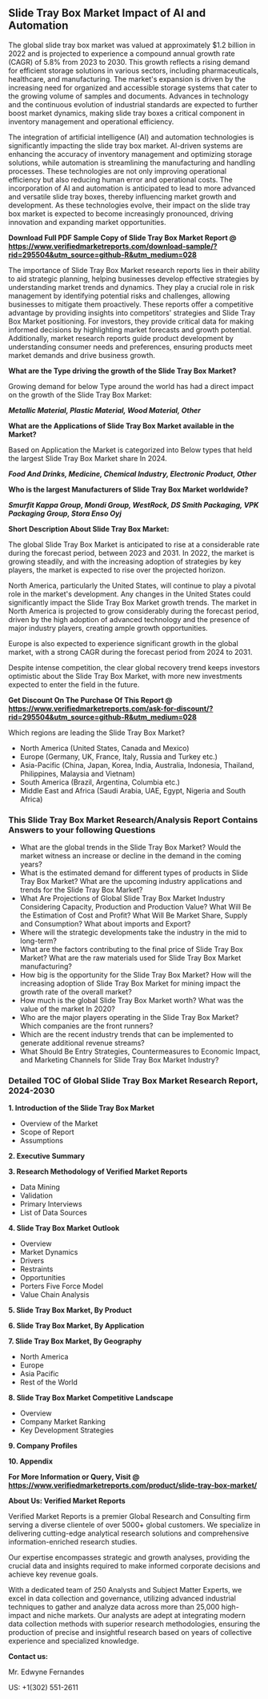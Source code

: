 <h2>Slide Tray Box Market Impact of AI and Automation</h2><p>The global slide tray box market was valued at approximately $1.2 billion in 2022 and is projected to experience a compound annual growth rate (CAGR) of 5.8% from 2023 to 2030. This growth reflects a rising demand for efficient storage solutions in various sectors, including pharmaceuticals, healthcare, and manufacturing. The market's expansion is driven by the increasing need for organized and accessible storage systems that cater to the growing volume of samples and documents. Advances in technology and the continuous evolution of industrial standards are expected to further boost market dynamics, making slide tray boxes a critical component in inventory management and operational efficiency.</p><p>The integration of artificial intelligence (AI) and automation technologies is significantly impacting the slide tray box market. AI-driven systems are enhancing the accuracy of inventory management and optimizing storage solutions, while automation is streamlining the manufacturing and handling processes. These technologies are not only improving operational efficiency but also reducing human error and operational costs. The incorporation of AI and automation is anticipated to lead to more advanced and versatile slide tray boxes, thereby influencing market growth and development. As these technologies evolve, their impact on the slide tray box market is expected to become increasingly pronounced, driving innovation and expanding market opportunities.</t</p><p id="" class=""><strong>Download Full PDF Sample Copy of Slide Tray Box Market Report @ <a href="https://www.verifiedmarketreports.com/download-sample/?rid=295504&utm_source=github-R&utm_medium=028" target="_blank">https://www.verifiedmarketreports.com/download-sample/?rid=295504&utm_source=github-R&utm_medium=028</a></strong></p><p>The importance of&nbsp;Slide Tray Box Market research reports lies in their ability to aid strategic planning, helping businesses develop effective strategies by understanding market trends and dynamics. They play a crucial role in risk management by identifying potential risks and challenges, allowing businesses to mitigate them proactively. These reports offer a competitive advantage by providing insights into competitors' strategies and Slide Tray Box Market positioning. For investors, they provide critical data for making informed decisions by highlighting market forecasts and growth potential. Additionally, market research reports guide product development by understanding consumer needs and preferences, ensuring products meet market demands and drive business growth.</p><p><strong>What are the&nbsp;Type driving the growth of the Slide Tray Box Market?</strong></p><p id="" class="">Growing demand for below Type around the world has had a direct impact on the growth of the Slide Tray Box Market:</p><em><strong>Metallic Material, Plastic Material, Wood Material, Other</strong></em></p><strong>What are the&nbsp;Applications&nbsp;of Slide Tray Box Market available in the Market?</strong></p><p id="" class="">Based on Application the Market is categorized into Below types that held the largest Slide Tray Box Market share In 2024.</p><em><strong>Food And Drinks, Medicine, Chemical Industry, Electronic Product, Other</strong></em></p><strong>Who is the largest Manufacturers of Slide Tray Box Market worldwide?</strong></p><p><em><strong>Smurfit Kappa Group, Mondi Group, WestRock, DS Smith Packaging, VPK Packaging Group, Stora Enso Oyj</strong></em></p><p id="" class=""><strong>Short Description About Slide Tray Box Market:</strong></p><p>The global Slide Tray Box Market is anticipated to rise at a considerable rate during the forecast period, between 2023 and 2031. In 2022, the market is growing steadily, and with the increasing adoption of strategies by key players, the market is expected to rise over the projected horizon.</p><p>North America, particularly the United States, will continue to play a pivotal role in the market's development. Any changes in the United States could significantly impact the Slide Tray Box Market growth trends. The market in North America is projected to grow considerably during the forecast period, driven by the high adoption of advanced technology and the presence of major industry players, creating ample growth opportunities.</p><p>Europe is also expected to experience significant growth in the global market, with a strong CAGR during the forecast period from 2024 to 2031.</p><p>Despite intense competition, the clear global recovery trend keeps investors optimistic about the Slide Tray Box Market, with more new investments expected to enter the field in the future.</p><p id="" class=""><strong>Get Discount On The Purchase Of This Report @ <a href="https://www.verifiedmarketreports.com/ask-for-discount/?rid=295504&utm_source=github-R&utm_medium=028" target="_blank">https://www.verifiedmarketreports.com/ask-for-discount/?rid=295504&utm_source=github-R&utm_medium=028</a></strong></p>Which regions are leading the Slide Tray Box Market?</p><ul><li>North America (United States, Canada and Mexico)</li><li>Europe (Germany, UK, France, Italy, Russia and Turkey etc.)</li><li>Asia-Pacific (China, Japan, Korea, India, Australia, Indonesia, Thailand, Philippines, Malaysia and Vietnam)</li><li>South America (Brazil, Argentina, Columbia etc.)</li><li>Middle East and Africa (Saudi Arabia, UAE, Egypt, Nigeria and South Africa)</li></ul><h3 id="" class="">This Slide Tray Box Market Research/Analysis Report Contains Answers to your following Questions</h3><ul><li>What are the global trends in the Slide Tray Box Market? Would the market witness an increase or decline in the demand in the coming years?</li><li>What is the estimated demand for different types of products in Slide Tray Box Market? What are the upcoming industry applications and trends for the Slide Tray Box Market?</li><li>What Are Projections of Global Slide Tray Box Market Industry Considering Capacity, Production and Production Value? What Will Be the Estimation of Cost and Profit? What Will Be Market Share, Supply and Consumption? What about imports and Export?</li><li>Where will the strategic developments take the industry in the mid to long-term?</li><li>What are the factors contributing to the final price of Slide Tray Box Market? What are the raw materials used for Slide Tray Box Market manufacturing?</li><li>How big is the opportunity for the Slide Tray Box Market? How will the increasing adoption of Slide Tray Box Market for mining impact the growth rate of the overall market?</li><li>How much is the global Slide Tray Box Market worth? What was the value of the market In 2020?</li><li>Who are the major players operating in the Slide Tray Box Market? Which companies are the front runners?</li><li>Which are the recent industry trends that can be implemented to generate additional revenue streams?</li><li>What Should Be Entry Strategies, Countermeasures to Economic Impact, and Marketing Channels for Slide Tray Box Market Industry?</li></ul><h3 id="" class="">Detailed TOC of Global Slide Tray Box Market Research Report, 2024-2030</h3><p id="" class=""><strong>1. Introduction of the Slide Tray Box Market</strong></p><ul><li>Overview of the Market</li><li>Scope of Report</li><li>Assumptions</li></ul><p id="" class=""><strong>2. Executive Summary</strong></p><p id="" class=""><strong>3. Research Methodology of Verified Market Reports</strong></p><ul><li>Data Mining</li><li>Validation</li><li>Primary Interviews</li><li>List of Data Sources</li></ul><p id="" class=""><strong>4. Slide Tray Box Market Outlook</strong></p><ul><li>Overview</li><li>Market Dynamics</li><li>Drivers</li><li>Restraints</li><li>Opportunities</li><li>Porters Five Force Model</li><li>Value Chain Analysis</li></ul><p id="" class=""><strong>5. Slide Tray Box Market, By Product</strong></p><p id="" class=""><strong>6. Slide Tray Box Market, By Application</strong></p><p id="" class=""><strong>7. Slide Tray Box Market, By Geography</strong></p><ul><li>North America</li><li>Europe</li><li>Asia Pacific</li><li>Rest of the World</li></ul><p id="" class=""><strong>8. Slide Tray Box Market Competitive Landscape</strong></p><ul><li>Overview</li><li>Company Market Ranking</li><li>Key Development Strategies</li></ul><p id="" class=""><strong>9. Company Profiles</strong></p><p id="" class=""><strong>10. Appendix</strong></p><p id="" class=""><strong>For More Information or Query, Visit @ <a href="https://www.verifiedmarketreports.com/product/slide-tray-box-market/" target="_blank">https://www.verifiedmarketreports.com/product/slide-tray-box-market/</a></strong></p><p id="" class=""><strong>About Us: Verified Market Reports</strong></p><p id="" class="">Verified Market Reports is a premier Global Research and Consulting firm serving a diverse clientele of over 5000+ global customers. We specialize in delivering cutting-edge analytical research solutions and comprehensive information-enriched research studies.</p><p id="" class="">Our expertise encompasses strategic and growth analyses, providing the crucial data and insights required to make informed corporate decisions and achieve key revenue goals.</p><p id="" class="">With a dedicated team of 250 Analysts and Subject Matter Experts, we excel in data collection and governance, utilizing advanced industrial techniques to gather and analyze data across more than 25,000 high-impact and niche markets. Our analysts are adept at integrating modern data collection methods with superior research methodologies, ensuring the production of precise and insightful research based on years of collective experience and specialized knowledge.</p><p id="" class=""><strong>Contact us:</strong></p><p id="" class="">Mr. Edwyne Fernandes</p><p id="" class="">US: +1(302) 551-2611</p>